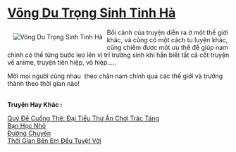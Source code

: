 <a href="https://utruyen.com/truyen/vong-du-trong-sinh-tinh-ha/17496/" title="Võng Du Trọng Sinh Tinh Hà"><h1>Võng Du Trọng Sinh Tinh Hà</h1></a><div style="display:table"><img align="right" style="float: left; padding: 10px;" src="https://utruyen.com/images/story/200x260/vong-du-trong-sinh-tinh-ha.jpg" alt="Võng Du Trọng Sinh Tinh Hà">Bối cảnh của truyện diễn ra ở một thế giới khác, và cũng có một cách tu luyện khác, cũng chiếm được một ưu thế để giúp nam chính có thể từng bước leo lên vị trí trường sinh khi hắn biết tất cả cốt truyện về anime, truyện tiên hiệp, võ hiệp.....<p></p>Mời mọi người cùng nhau  theo chân nam chính qua các thế giới và trưởng thành theo thời gian nào!</div><p><br><b>Truyện Hay Khác :</b></p><a href="https://utruyen.com/truyen/quy-de-cuong-the-dai-tieu-thu-an-choi-trac-tang/17386/" alt="Quỷ Đế Cuồng Thê: Đại Tiểu Thư Ăn Chơi Trác Táng">Quỷ Đế Cuồng Thê: Đại Tiểu Thư Ăn Chơi Trác Táng</a><br/><a href="https://truyenngontinhay.wordpress.com/2019/10/03/ban-hoc-nho/" alt="Bạn Học Nhỏ">Bạn Học Nhỏ</a><br/><a href="https://github.com/quanluxury/ngontinhhot/tree/master/truyenhay/20867/" alt="Đường Chuyên">Đường Chuyên</a><br/><a href="https://github.com/quanluxury/ngontinhhot/tree/master/truyenhay/17359/" alt="Thời Gian Bên Em Đều Tuyệt Vời">Thời Gian Bên Em Đều Tuyệt Vời</a><br/>